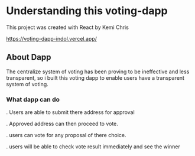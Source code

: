 # Understanding this voting-dapp 

This project was created with React by Kemi Chris

https://voting-dapp-indol.vercel.app/

## About Dapp

The centralize system of voting has been proving to be ineffective and less transparent, so i built this voting dapp to enable users have a transparent system of voting.

### What dapp can do

. Users are able to submit there address for approval


. Approved address can then proceed to vote.


. users can vote for any proposal of there choice.


. users will be able to check vote result immediately and see the winner
